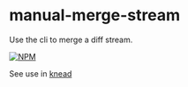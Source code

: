# manual-merge-stream

Use the cli to merge a diff stream.

[![NPM](https://nodei.co/npm/manual-merge-stream.png)](https://nodei.co/npm/manual-merge-stream/)

See use in [knead](github.com/karissa/knead)


